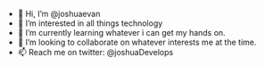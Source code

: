 - 👋 Hi, I’m @joshuaevan
- 👀 I’m interested in all things technology
- 🌱 I’m currently learning whatever i can get my hands on.
- 💞️ I’m looking to collaborate on whatever interests me at the time.
- 📫 Reach me on twitter: @joshuaDevelops

<!---
joshuaevan/joshuaevan is a ✨ special ✨ repository because its `README.md` (this file) appears on your GitHub profile.
You can click the Preview link to take a look at your changes.
--->
